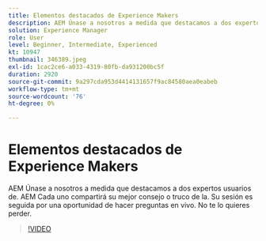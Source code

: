 ```yaml
---
title: Elementos destacados de Experience Makers
description: AEM Únase a nosotros a medida que destacamos a dos expertos usuarios de.  AEM Cada uno compartirá su mejor consejo o truco de la. Su sesión es seguida por una oportunidad de hacer preguntas en vivo.  No te lo quieres perder.
solution: Experience Manager
role: User
level: Beginner, Intermediate, Experienced
kt: 10947
thumbnail: 346389.jpeg
exl-id: 1cac2ce6-a033-4319-80fb-da931200bc5f
duration: 2920
source-git-commit: 9a297cda953d4414131657f9ac84580aea0eabeb
workflow-type: tm+mt
source-wordcount: '76'
ht-degree: 0%

---
```


# Elementos destacados de Experience Makers

AEM Únase a nosotros a medida que destacamos a dos expertos usuarios de.  AEM Cada uno compartirá su mejor consejo o truco de la. Su sesión es seguida por una oportunidad de hacer preguntas en vivo.  No te lo quieres perder.

>[!VIDEO](https://video.tv.adobe.com/v/346389/?quality=12&learn=on)
